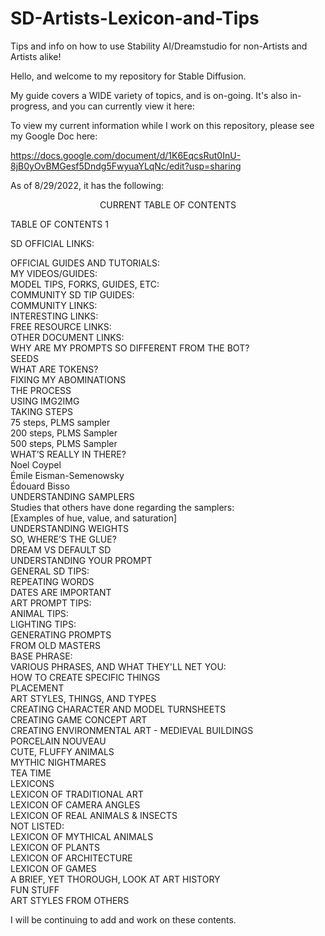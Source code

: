 # SD-Artists-Lexicon-and-Tips
Tips and info on how to use Stability AI/Dreamstudio for non-Artists and Artists alike!


Hello, and welcome to my repository for Stable Diffusion. 

My guide covers a WIDE variety of topics, and is on-going. It's also in-progress, and you can currently view it here:

To view my current information while I work on this repository, please see my Google Doc here:

https://docs.google.com/document/d/1K6EqcsRut0InU-8jB0yOvBMGesf5Dndg5FwyuaYLqNc/edit?usp=sharing

As of 8/29/2022, it has the following:

<p align="center">CURRENT TABLE OF CONTENTS</p>

TABLE OF CONTENTS	1


SD OFFICIAL LINKS:

OFFICIAL GUIDES AND TUTORIALS:	<br>
MY VIDEOS/GUIDES:	<br>
MODEL TIPS, FORKS, GUIDES, ETC:	<br>
COMMUNITY SD TIP GUIDES:	<br>
COMMUNITY LINKS:	<br>
INTERESTING LINKS:	<br>
FREE RESOURCE LINKS:	<br>
OTHER DOCUMENT LINKS:	<br>
WHY ARE MY PROMPTS SO DIFFERENT FROM THE BOT?	<br>
SEEDS<br>
WHAT ARE TOKENS?	<br>
FIXING MY ABOMINATIONS	<br>
THE PROCESS	<br>
USING IMG2IMG	<br>
TAKING STEPS	<br>
75 steps, PLMS sampler	<br>
200 steps, PLMS Sampler	<br>
500 steps, PLMS Sampler	<br>
WHAT’S REALLY IN THERE?	<br>
Noel Coypel	<br>
Émile Eisman-Semenowsky	<br>
Édouard Bisso	<br>
UNDERSTANDING SAMPLERS	<br>
Studies that others have done regarding the samplers:	<br>
[Examples of hue, value, and saturation]	<br>
UNDERSTANDING WEIGHTS	<br>
SO, WHERE’S THE GLUE?	<br>
DREAM VS DEFAULT SD	<br>
UNDERSTANDING YOUR PROMPT	<br>
GENERAL SD TIPS:	<br>
REPEATING WORDS	<br>
DATES ARE IMPORTANT	<br>
ART PROMPT TIPS:	<br>
ANIMAL TIPS:	<br>
LIGHTING TIPS:	<br>
GENERATING PROMPTS	<br>
FROM OLD MASTERS	<br>
BASE PHRASE:	<br>
VARIOUS PHRASES, AND WHAT THEY'LL NET YOU:	<br>
HOW TO CREATE SPECIFIC THINGS	<br>
PLACEMENT	<br>
ART STYLES, THINGS, AND TYPES	<br>
CREATING CHARACTER AND MODEL TURNSHEETS	<br>
CREATING GAME CONCEPT ART	<br>
CREATING ENVIRONMENTAL ART - MEDIEVAL BUILDINGS	<br>
PORCELAIN NOUVEAU	<br>
CUTE, FLUFFY ANIMALS	<br>
MYTHIC NIGHTMARES	<br>
TEA TIME	<br>
LEXICONS	<br>
LEXICON OF TRADITIONAL ART	<br>
LEXICON OF CAMERA ANGLES	<br>
LEXICON OF REAL ANIMALS & INSECTS	<br>
NOT LISTED:	<br>
LEXICON OF MYTHICAL ANIMALS	<br>
LEXICON OF PLANTS	<br>
LEXICON OF ARCHITECTURE	<br>
LEXICON OF GAMES	<br>
A BRIEF, YET THOROUGH, LOOK AT ART HISTORY	<br>
FUN STUFF	<br>
ART STYLES FROM OTHERS	<br>

I will be continuing to add and work on these contents.
